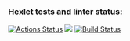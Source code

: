 ### Hexlet tests and linter status:
[![Actions Status](https://github.com/aleksandrshafikov/python-project-lvl1/workflows/hexlet-check/badge.svg)](https://github.com/aleksandrshafikov/python-project-lvl1/actions)
<a href="https://codeclimate.com/github/codeclimate/codeclimate/maintainability"><img src="https://api.codeclimate.com/v1/badges/a99a88d28ad37a79dbf6/maintainability" /></a>
[![Build Status](https://github.com/aleksandrshafikov/python-project-lvl1/actions/workflows/checks.yml/badge.svg?branch=master)](https://github.com/aleksandrshafikov/python-project-lvl1/actions/workflows/checks.yml)
